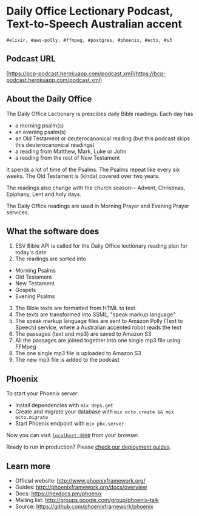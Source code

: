 # Daily Office Lectionary Podcast, Text-to-Speech Australian accent

`#elixir, #aws-polly, #ffmpeg, #postgres, #phoenix, #ecto, #s3`

## Podcast URL

[https://bcp-podcast.herokuapp.com/podcast.xml](https://bcp-podcast.herokuapp.com/podcast.xml)

## About the Daily Office

The Daily Office Lectionary is prescibes daily Bible readings. Each day has

* a morning psalm(s)
* an evening psalm(s)
* an Old Testament or deuterocanonical reading (but this podcast skips this deuterocanonical readings)
* a reading from Matthew, Mark, Luke or John
* a reading from the rest of New Testament

It spends a lot of time of the Psalms. The Psalms repeat like every six weeks. The Old Testament is (kinda) covered over two years.

The readings also change with the church season-- Advent, Christmas, Epiphany, Lent and holy days.

The Daily Office readings are used in Morning Prayer and Evening Prayer services.

## What the software does

1. ESV Bible API is called for the Daily Office lectionary reading plan for today's date
2. The readings are sorted into
  * Morning Psalms
  * Old Testament
  * New Testament
  * Gospels
  * Evening Psalms
3. The Bible texts are formatted from HTML to text.
4. The texts are transformed into SSML, "speak markup language"
5. The speak markup language files are sent to Amazon Polly (Text to Speech) service, where a Australian accented robot reads the text
6. The passages (text and mp3) are saved to Amazon S3
7. All the passages are joined together into one single mp3 file using FFMpeg
8. The one single mp3 file is uploaded to Amazon S3
9. The new mp3 file is added to the podcast




## Phoenix

To start your Phoenix server:

  * Install dependencies with `mix deps.get`
  * Create and migrate your database with `mix ecto.create && mix ecto.migrate`
  * Start Phoenix endpoint with `mix phx.server`

Now you can visit [`localhost:4000`](http://localhost:4000) from your browser.

Ready to run in production? Please [check our deployment guides](http://www.phoenixframework.org/docs/deployment).

## Learn more

  * Official website: http://www.phoenixframework.org/
  * Guides: http://phoenixframework.org/docs/overview
  * Docs: https://hexdocs.pm/phoenix
  * Mailing list: http://groups.google.com/group/phoenix-talk
  * Source: https://github.com/phoenixframework/phoenix
